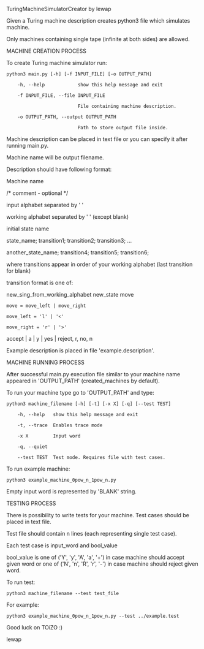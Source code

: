 TuringMachineSimulatorCreator by lewap



Given a Turing machine description creates python3 file which simulates machine.

Only machines containing single tape (infinite at both sides) are allowed.



MACHINE CREATION PROCESS

To create Turing machine simulator run:

    python3 main.py [-h] [-f INPUT_FILE] [-o OUTPUT_PATH]

        -h, --help            show this help message and exit

        -f INPUT_FILE, --file INPUT_FILE

                              File containing machine description.

        -o OUTPUT_PATH, --output OUTPUT_PATH

                              Path to store output file inside.





Machine description can be placed in text file or you can specify it after running main.py.

Machine name will be output filename.

Description should have following format:

Machine name

/\* comment - optional \*/

input alphabet separated by ' '

working alphabet separated by ' ' (except blank)

initial state name

state_name; transition1; transition2; transition3; ...

another_state_name; transition4; transition5; transition6;



where transitions appear in order of your working alphabet (last transition for blank)

transition format is one of:

new_sing_from_working_alphabet new_state move

    move = move_left | move_right

    move_left = 'l' | '<'

    move_right = 'r' | '>'

accept | a | y | yes | reject, r, no, n



Example description is placed in file 'example.description'.



MACHINE RUNNING PROCESS

After successful main.py execution file similar to your machine name appeared in 'OUTPUT_PATH' (created_machines by default).

To run your machine type go to 'OUTPUT_PATH' and type:

    python3 machine_filename [-h] [-t] [-x X] [-q] [--test TEST]

        -h, --help   show this help message and exit

        -t, --trace  Enables trace mode

        -x X         Input word

        -q, --quiet

        --test TEST  Test mode. Requires file with test cases.



To run example machine:

    python3 example_machine_0pow_n_1pow_n.py



Empty input word is represented by 'BLANK' string.



TESTING PROCESS

There is possibility to write tests for your machine. Test cases should be placed in text file.

Test file should contain n lines (each representing single test case).

Each test case is input_word and bool_value

bool_value is one of ('Y', 'y', 'A', 'a', '+') in case machine should accept given word or one of ('N', 'n', 'R', 'r', '-') in case machine should reject given word.

To run test:

    python3 machine_filename --test test_file

For example:

    python3 example_machine_0pow_n_1pow_n.py --test ../example.test





Good luck on TOiZO :)

lewap